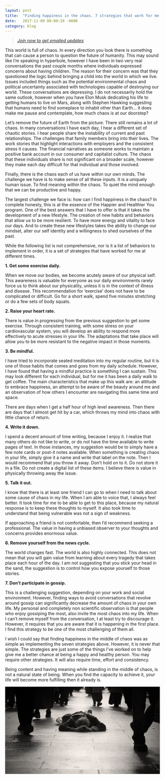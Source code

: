 ```yaml
---
layout: post
title:  "Finding happiness in the chaos. 7 strategies that work for me."
date:   2017-11-09 08:00:20 -0600
category: blog
---
```


> *[Join now to get emailed updates](http://eepurl.com/c5qLKv)*

This world is full of chaos. In every direction you look there is something that can cause a person to question the future of humanity. This may sound like I’m speaking in hyperbole, however I have been in two very real conversations the past couple months where individuals expressed concerns about having children. The reason for their concern was that they questioned the logic behind bringing a child into the world in which we live. Issues included things such as the potential environmental chaos and political uncertainty associated with technologies capable of destroying our world. These conversations are depressing. I do not necessarily hold the same outlook, however when you have Elon Musk dedicating his life to getting humans to live on Mars, along with Stephen Hawking suggesting that humans need to find someplace to inhabit other than Earth… it does make me pause and contemplate, how much chaos is at our doorstep?

Let’s remove the future of Earth from the picture. There still remains a lot of chaos. In many conversations I have each day, I hear a different set of chaotic stories. I hear people share the instability of current and past relationships. The challenges that family members bring into their lives. The work stories that highlight interactions with employers and the consistent stress it causes. The financial narratives as someone works to maintain a positive bank account in our consumer and capitalist culture. The chaos that these individuals share is not significant on a broader scale, however they make each day difficult for that individual and those involved.

Finally, there is the chaos each of us have within our own minds. The challenge we have is to make sense of all these inputs. It is a uniquely human issue. To find meaning within the chaos. To quiet the mind enough that we can be productive and happy.

The largest challenge we face is: how can I find happiness in the chaos? In complete honesty, this is at the essence of the Happier and Healthier You program. One of the best answers that I have to offer is that it takes the development of a new lifestyle. The creation of new habits and behaviors that allow us to be more resilient. To have more energy and vitality to face our days. And to create these new lifestyles takes the ability to change our mindset, alter our self identity and a willingness to shed ourselves of the past.

While the following list is not comprehensive, nor is it a list of behaviors to implement in order, it is a set of strategies that have worked for me at different times.

**1. Get some exercise daily.**

 When we move our bodies, we become acutely aware of our physical self. This awareness is valuable for everyone as our daily environments rarely force us to think about our physicality, unless it is in the context of illness and disease. This recommendation for ‘exercise’ does not have to be complicated or difficult. Go for a short walk, spend five minutes stretching or do a few sets of body squats.

**2. Raise your heart rate.**

 There is value in progressing from the previous suggestion to get some exercise. Through consistent training, with some stress on your cardiovascular system, you will develop an ability to respond more effectively to acute stresses in your life. The adaptations that take place will allow you to be more resistant to the negative impact in those moments.

**3. Be mindful.**

 I have tried to incorporate seated meditation into my regular routine, but it is one of those habits that comes and goes from my daily schedule. However, I have found that having a mindful practice is something I can sustain. This may look different for each individual, but for me it has been a daily walk to get coffee. The main characteristics that make up this walk are: an attitude to embrace happiness, an attempt to be aware of the beauty around me and an observation of how others I encounter are navigating this same time and space.

 There are days when I get a half hour of high level awareness. Then there are days that I almost get hit by a car, which throws my mind into chaos with little chance of return.

**4. Write it down.**

 I spend a decent amount of time writing, because I enjoy it. I realize that many others do not like to write, or do not have the time available to write pages of text. In those instances, my suggestion would be to simply have a few note cards or post-it notes available. When something is creating chaos in your life, simply give it a name and write that label on the note. Then I would recommend that you throw it away. Don’t hold on to it. Do not store it in a file. Do not create a digital list of these items. I believe there is value in physically throwing away the issue.

**5. Talk it out.**

 I know that there is at least one friend I can go to when I need to talk about some cause of chaos in my life. When I am able to voice that, I always feel better. It took time for me to be able to get to this place, because my natural response is to keep these thoughts to myself. It also took time to understand that being vulnerable was not a sign of weakness.

 If approaching a friend is not comfortable, then I’d recommend seeking a professional. The value in having a unbiased observer to your thoughts and concerns provides enormous value.

**6. Remove yourself from the news cycle.**

 The world changes fast. The world is also highly connected. This does not mean that you will gain value from learning about every tragedy that takes place each hour of the day. I am not suggesting that you stick your head in the sand, the suggestion is to control how you expose yourself to those stories.

**7. Don’t participate in gossip.**

 This is a challenging suggestion, depending on your work and social environment. However, finding ways to avoid conversations that revolve around gossip can significantly decrease the amount of chaos in your own life. My personal and completely non scientific observation is that people who enjoy gossiping the most, also invite the most chaos into my life. When I can’t remove myself from the conversation, I at least try to discourage it. However, it requires that you are aware that it is happening in the first place. I find this strategy to be one of the most challenging of them all.

 I wish I could say that finding happiness in the middle of chaos was as simple as implementing the seven strategies above. However, it is never that simple. The strategies are just some of the things I’ve worked on to help give me a better chance at being a happy and healthy person. You may require other strategies. It will also require time, effort and consistency.

 Being content and having meaning while standing in the middle of chaos, is not a natural state of being. When you find the capacity to achieve it, your life will become more fulfilling then it already is.

[![Living in chaos](/img/chaos.jpeg)](http://happierandhealthieryou.com)
